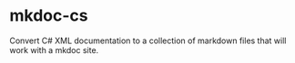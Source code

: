 # mkdoc-cs
Convert C# XML documentation to a collection of markdown files that will work with a mkdoc site.
